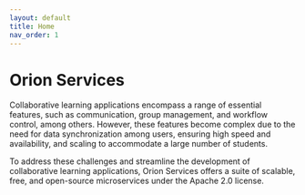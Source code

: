 ```yaml
---
layout: default
title: Home
nav_order: 1
---
```


# Orion Services

Collaborative learning applications encompass a range of essential features,
such as communication, group management, and workflow control, among others.
However, these features become complex due to the need for data synchronization
among users, ensuring high speed and availability, and scaling to accommodate a
large number of students.

To address these challenges and streamline the development of collaborative
learning applications, Orion Services offers a suite of scalable, free, and
open-source microservices under the Apache 2.0 license.
